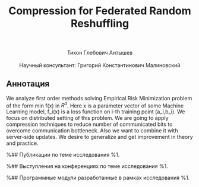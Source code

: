 <div align="center">
  <H1>
    Compression for Federated Random Reshuffling
  </H1>
  <br><br>
  Тихон Глебович Антышев
</div><br>
<div align="center">
  Научный консультант: Григорий Константинович Малиновский
</div>

## Аннотация
We analyze first order methods solving Empirical Risk Minimization problem of the form min f(x) in $R^d$. Here x is a parameter vector of some Machine Learning model, f_i(x) is a loss function on i-th training point (a_i,b_i). We focus on distributed setting of this problem. We are going to apply compression techniques to reduce number of communicated bits to overcome communication bottleneck. Also we want to combine it with server-side updates. We desire to generalize and get improvement in theory and practice.

%## Публикации по теме исследования
%1. 

%## Выступления на конференциях по теме исследования
%1. 

%## Программные модули разработанные в рамках исследования
%1. 
